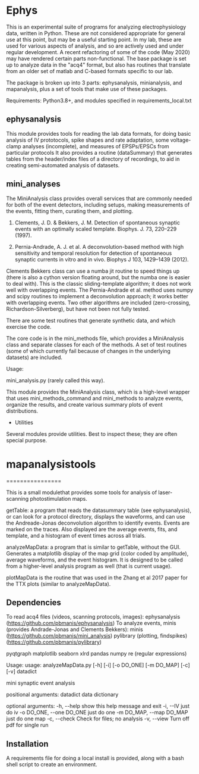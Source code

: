 Ephys
=====

This is an experimental suite of programs for analyzing electrophysiology data,
written in Python. These are not considered appropriate for general use at this
point, but may be a useful starting point. In my lab, these are used for various
aspects of analysis, and so are actively used and under regular development. A
recent refactoring of some of the code (May 2020) may have rendered certain
parts non-functional. The base package is set up to analyze data in the "acq4"
format, but also has routines that translate from an older set of matlab and
C-based formats specific to our lab. 

The package is broken up into 3 parts: ephysanalysis, minianalysis, and
mapanalysis, plus a set of tools that make use of these packages.

Requirements: Python3.8+, and modules specified in requirements_local.txt

ephysanalysis
-------------
This module provides tools for reading the lab data formats, for doing basic
analysis of IV prototocols, spike shapes and rate adaptation, some voltage-clamp
analyses (incomplete), and measures of EPSPs/EPSCs from particular protocols It
also provides a routine (dataSummary) that generates tables from the
header/index files of a directory of recordings, to aid in creating
semi-automated analysis of datasets.


mini_analyses
-------------

The MiniAnalysis class provides overall services that are commonly needed for
both of the event detectors, including setups, making measurements of the
events, fitting them, curating them, and plotting.

1. Clements, J. D. & Bekkers, J. M. Detection of spontaneous synaptic events
    with an optimally scaled template. Biophys. J. 73, 220–229 (1997).

2. Pernia-Andrade, A. J. et al. A deconvolution-based method with high
   sensitivity and temporal resolution for detection of spontaneous synaptic
   currents in vitro and in vivo. Biophys J 103, 1429–1439 (2012).


Clements Bekkers class can use a numba jit routine to speed things up (there is
also a cython version floating around, but the numba one is easier to deal
with). This is the classic sliding-template algorithm; it does not work well
with overlapping events. The Pernia-Andrade et al. method uses numpy and scipy
routines to implement a deconvolution approach; it works better with overlapping
events. Two other algorithms are included (zero-crossing,
Richardson-Silverberg), but have not been not fully tested. 

There are some test routines that generate synthetic data, and which exercise
the code. 

The core code is in the mini_methods file, which provides a MiniAnalysis class
and separate classes for each of the methods. A set of test routines (some of
which currently fail because of changes in the underlying datasets) are
included. 

Usage:

mini_analysis.py  (rarely called this way).

This module provides the MiniAnalysis class, which is a high-level wrapper that
uses mini_methods_command and mini_methods to analyze events, organize the
results, and create various summary plots of event distributions.

* Utilities

Several modules provide utilities. Best to inspect these; they are often special
purpose.


# mapanalysistools
================

This is a small modulethat provides some tools for analysis of laser-scanning
photostimulation maps. 

getTable: a program that reads the datasummary table (see ephysanalysis), or can
look for a protocol directory, displays the waveforms, and can use the
Andreade-Jonas deconvolution algorithm to identify events. Events are marked on
the traces. Also displayed are the average events, fits, and template, and a
histogram of event times across all trials.

analyzeMapData: a program that is similar to getTable, without the GUI.
Generates a matplotlib display of the map grid (color coded by amplitude),
average waveforms, and the event histogram. It is designed to be called from a
higher-level analysis program as well (that is current usage).

plotMapData is the routine that was used in the Zhang et al 2017 paper for the
TTX plots (similar to analyzeMapData).

Dependencies
------------

To read acq4 files (videos, scanning protocols, images):  ephysanalysis
(https://github.com/pbmanis/ephysanalysis) To analyze events, minis (provides
Andrade-Jonas and Clements Bekkers): minis
(https://github.com/pbmanis/mini_analysis) pylibrary (plotting, findspikes)
(https://github.com/pbmanis/pylibrary)

pyqtgraph matplotlib seaborn xlrd pandas numpy re (regular expressions)

Usage: usage: analyzeMapData.py [-h] [-i] [-o DO_ONE] [-m DO_MAP] [-c] [-v]
datadict

mini synaptic event analysis

positional arguments: datadict              data dictionary

optional arguments: -h, --help            show this help message and exit -i,
  --IV              just do iv -o DO_ONE, --one DO_ONE just do one -m DO_MAP,
  --map DO_MAP just do one map -c, --check           Check for files; no
  analysis -v, --view            Turn off pdf for single run
  
  
  Installation
  ------------
  A requirements file for doing a local install is provided, along with a bash
  shell script to create an environment. 
  
